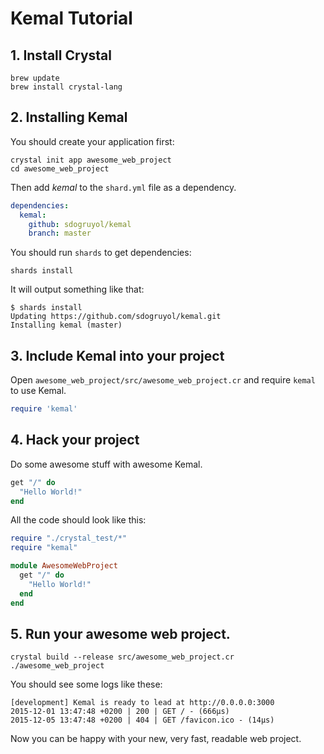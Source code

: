 # Kemal Tutorial

## 1. Install Crystal

```
brew update
brew install crystal-lang
```

## 2. Installing Kemal

You should create your application first:

```
crystal init app awesome_web_project
cd awesome_web_project
```

Then add *kemal* to the `shard.yml` file as a dependency.

```yml
dependencies:
  kemal:
    github: sdogruyol/kemal
    branch: master
```

You should run `shards` to get dependencies:

```
shards install
```

It will output something like that:

```
$ shards install
Updating https://github.com/sdogruyol/kemal.git
Installing kemal (master)
```

## 3. Include Kemal into your project

Open `awesome_web_project/src/awesome_web_project.cr` and require `kemal` to use Kemal.

```ruby
require 'kemal'
```

## 4. Hack your project

Do some awesome stuff with awesome Kemal.

```ruby
get "/" do
  "Hello World!"
end
```

All the code should look like this:

```ruby
require "./crystal_test/*"
require "kemal"

module AwesomeWebProject
  get "/" do
    "Hello World!"
  end
end
```

## 5. Run your awesome web project.

```
crystal build --release src/awesome_web_project.cr
./awesome_web_project
```

You should see some logs like these:

```
[development] Kemal is ready to lead at http://0.0.0.0:3000
2015-12-01 13:47:48 +0200 | 200 | GET / - (666µs)
2015-12-05 13:47:48 +0200 | 404 | GET /favicon.ico - (14µs)
```

Now you can be happy with your new, very fast, readable web project.
